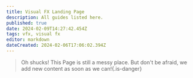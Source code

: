 ```yaml
---
title: Visual FX Landing Page
description: All guides listed here.
published: true
date: 2024-02-09T14:27:42.454Z
tags: vfx, visual fx
editor: markdown
dateCreated: 2024-02-06T17:06:02.394Z
---
```


>Oh shucks!
This Page is still a messy place. But don't be afraid, we add new content as soon as we can!{.is-danger}
